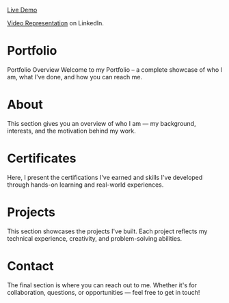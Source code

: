 [Live Demo](https://jeevanakasturi-portfolio.netlify.app/)

[Video Representation](https://www.linkedin.com/posts/chepuri-jeevana-kasturi-9ab2ab26a_portfolio-careerjourney-professionalgrowth-activity-7352880896867291136-LSxk?utm_source=share&utm_medium=member_android&rcm=ACoAAEHlMdMBEOKYoSC5dENkki-ie03UlnZ2mUg) on LinkedIn.

# Portfolio

 Portfolio Overview
Welcome to my Portfolio – a complete showcase of who I am, what I've done, and how you can reach me.

# About
This section gives you an overview of who I am — my background, interests, and the motivation behind my work.

# Certificates
Here, I present the certifications I've earned and skills I've developed through hands-on learning and real-world experiences.

# Projects
This section showcases the projects I've built. Each project reflects my technical experience, creativity, and problem-solving abilities.

# Contact
The final section is where you can reach out to me. Whether it's for collaboration, questions, or opportunities — feel free to get in touch!
